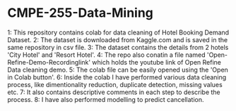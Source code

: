 # CMPE-255-Data-Mining
1: This repository contains colab for data cleaning of Hotel Booking Demand Dataset.
2: The dataset is downloaded from Kaggle.com and is saved in the same repository in csv file.
3: The dataset contains the details from 2 hotels 'City Hotel' and 'Resort Hotel'.
4: The repo also conatin a file named 'Open-Refine-Demo-Recordinglink' which holds the youtube link of Open Refine Data cleaning demo.
5: The colab file can be easily opened using the 'Open in Colab button'.
6: Inside the colab I have performed various data cleaning process, like dimentionality reduction, duplicate detection, missing values etc.
7: It also contains descriptive comments in each step to describe the process.
8: I have also performed modelling to predict cancellation.
